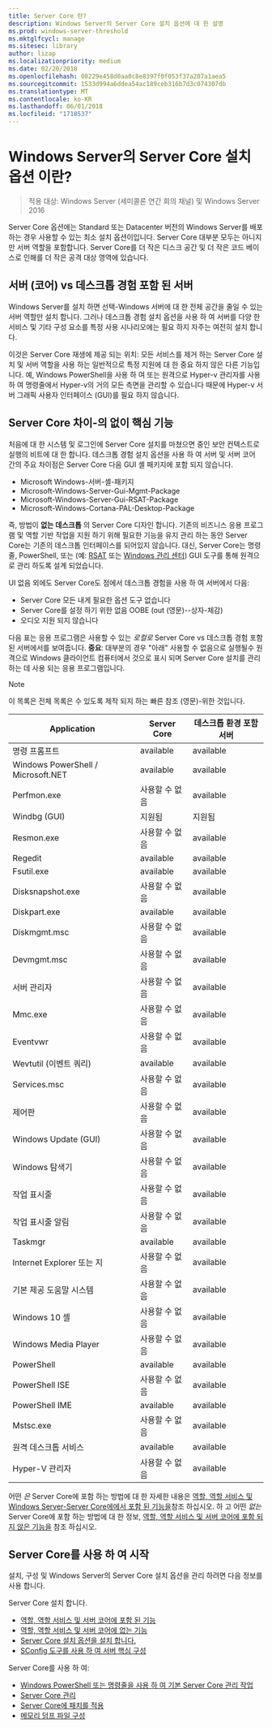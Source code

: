 ```yaml
---
title: Server Core 란?
description: Windows Server의 Server Core 설치 옵션에 대 한 설명
ms.prod: windows-server-threshold
ms.mktglfcycl: manage
ms.sitesec: library
author: lizap
ms.localizationpriority: medium
ms.date: 02/20/2018
ms.openlocfilehash: 08229e458d0aa0c8e8397f0f053f37a207a1aea5
ms.sourcegitcommit: 1533d994a6ddea54ac189ceb316b7d3c074307db
ms.translationtype: MT
ms.contentlocale: ko-KR
ms.lasthandoff: 06/01/2018
ms.locfileid: "1718537"
---
```

# <a name="what-is-the-server-core-installation-option-in-windows-server"></a>Windows Server의 Server Core 설치 옵션 이란?

> 적용 대상: Windows Server (세미콜론 연간 회의 채널) 및 Windows Server 2016

Server Core 옵션에는 Standard 또는 Datacenter 버전의 Windows Server를 배포 하는 경우 사용할 수 있는 최소 설치 옵션이입니다. Server Core 대부분 모두는 아니지만 서버 역할을 포함합니다. Server Core를 더 작은 디스크 공간 및 더 작은 코드 베이스로 인해를 더 작은 공격 대상 영역에 있습니다. 

## <a name="server-core-vs-server-with-desktop-experience"></a>서버 (코어) vs 데스크톱 경험 포함 된 서버 
Windows Server를 설치 하면 선택-Windows 서버에 대 한 전체 공간을 줄일 수 있는 서버 역할만 설치 합니다. 그러나 데스크톱 경험 설치 옵션을 사용 하 여 서버를 다양 한 서비스 및 기타 구성 요소를 특정 사용 시나리오에는 필요 하지 자주는 여전히 설치 합니다. 

이것은 Server Core 재생에 제공 되는 위치: 모든 서비스를 제거 하는 Server Core 설치 및 서버 역할을 사용 하는 일반적으로 특정 지원에 대 한 중요 하지 않은 다른 기능입니다. 예, Windows PowerShell을 사용 하 여 또는 원격으로 Hyper-v 관리자를 사용 하 여 명령줄에서 Hyper-v의 거의 모든 측면을 관리할 수 있습니다 때문에 Hyper-v 서버 그래픽 사용자 인터페이스 (GUI)를 필요 하지 않습니다. 

## <a name="the-server-core-difference---core-capabilities-without-the-frills"></a>Server Core 차이-의 없이 핵심 기능
처음에 대 한 시스템 및 로그인에 Server Core 설치를 마쳤으면 중인 보안 컨텍스트로 실행의 비트에 대 한 합니다. 데스크톱 경험 설치 옵션을 사용 하 여 서버 및 서버 코어 간의 주요 차이점은 Server Core 다음 GUI 셸 패키지에 포함 되지 않습니다.

- Microsoft Windows-서버-셸-패키지
- Microsoft-Windows-Server-Gui-Mgmt-Package
- Microsoft-Windows-Server-Gui-RSAT-Package
- Microsoft-Windows-Cortana-PAL-Desktop-Package

즉, 방법이 **없는 데스크톱** 의 Server Core 디자인 합니다. 기존의 비즈니스 응용 프로그램 및 역할 기반 작업을 지원 하기 위해 필요한 기능을 유지 관리 하는 동안 Server Core는 기존의 데스크톱 인터페이스를 되어있지 않습니다. 대신, Server Core는 명령줄, PowerShell, 또는 (예: [RSAT](../../remote/remote-server-administration-tools.md) 또는 [Windows 관리 센터](../../manage/windows-admin-center/overview.md)) GUI 도구를 통해 원격으로 관리 하도록 설계 되었습니다.

UI 없음 외에도 Server Core도 점에서 데스크톱 경험을 사용 하 여 서버에서 다음:

- Server Core 모든 내게 필요한 옵션 도구 없습니다
- Server Core를 설정 하기 위한 없음 OOBE (out (영문)--상자-체감)
- 오디오 지원 되지 않습니다

다음 표는 응용 프로그램은 사용할 수 있는 *로컬로* Server Core vs 데스크톱 경험 포함 된 서버에서를 보여줍니다. **중요**: 대부분의 경우 "아래" 사용할 수 없음으로 실행될수 원격으로 Windows 클라이언트 컴퓨터에서 것으로 표시 되며 Server Core 설치를 관리 하는 데 사용 되는 응용 프로그램입니다.

> [!NOTE]
> 이 목록은 전체 목록은 수 있도록 제작 되지 하는 빠른 참조 (영문)-위한 것입니다.


| Application                     | Server Core     | 데스크톱 환경 포함 서버 |
|------------------------------------|-----------------|--------------------------------|
| 명령 프롬프트                     | available       | available                      |
| Windows PowerShell / Microsoft.NET | available       | available                      |
| Perfmon.exe                        | 사용할 수 없음  | available                      |
| Windbg (GUI)                         | 지원됨       | 지원됨                      |
| Resmon.exe                         | 사용할 수 없음   | available                      |
| Regedit                            | available       | available                      |
| Fsutil.exe                         | available       | available                      |
| Disksnapshot.exe                   | 사용할 수 없음   | available                      |
| Diskpart.exe                       | available       | available                      |
| Diskmgmt.msc                       | 사용할 수 없음   | available                      |
| Devmgmt.msc                        | 사용할 수 없음   | available                      |
| 서버 관리자                     | 사용할 수 없음  | available                      |
| Mmc.exe                            | 사용할 수 없음   | available                      |
| Eventvwr                           | 사용할 수 없음  | available                      |
| Wevtutil (이벤트 쿼리)           | available       | available                      |
| Services.msc                       | 사용할 수 없음   | available                      |
| 제어판                      | 사용할 수 없음   | available                      |
| Windows Update (GUI)                 | 사용할 수 없음 | available                      |
| Windows 탐색기                   | 사용할 수 없음   | available                      |
| 작업 표시줄                            | 사용할 수 없음   | available                      |
| 작업 표시줄 알림              | 사용할 수 없음   | available                      |
| Taskmgr                            | available       | available                      |
| Internet Explorer 또는 지          | 사용할 수 없음   | available                      |
| 기본 제공 도움말 시스템               | 사용할 수 없음   | available                      |
| Windows 10 셸                   | 사용할 수 없음   | available                      |
| Windows Media Player               | 사용할 수 없음   | available                      |
| PowerShell                         | available       | available                      |
| PowerShell ISE                     | 사용할 수 없음   | available                      |
| PowerShell IME                     | available       | available                      |
| Mstsc.exe                          | 사용할 수 없음   | available                      |
| 원격 데스크톱 서비스            | available       | available                      |
| Hyper-V 관리자                    | 사용할 수 없음  | available                      |


어떤 *은* Server Core에 포함 하는 방법에 대 한 자세한 내용은 [역할, 역할 서비스 및 Windows Server-Server Core에에서 포함 된 기능을](server-core-roles-and-services.md)참조 하십시오. 하 고 어떤 *없는* Server Core에 포함 하는 방법에 대 한 정보, [역할, 역할 서비스 및 서버 코어에 포함 되지 않은 기능을](server-core-removed-roles.md) 참조 하십시오.

## <a name="get-started-using-server-core"></a>Server Core를 사용 하 여 시작
설치, 구성 및 Windows Server의 Server Core 설치 옵션을 관리 하려면 다음 정보를 사용 합니다.

Server Core 설치 합니다. 
- [역할, 역할 서비스 및 서버 코어에 포함 된 기능](server-core-roles-and-services.md)
- [역할, 역할 서비스 및 서버 코어에 없는 기능](server-core-removed-roles.md)
- [Server Core 설치 옵션을 설치 합니다.](../../get-started/getting-started-with-server-core.md)
- [SConfig 도구를 사용 하 여 서버 핵심 구성](../../get-started/sconfig-on-ws2016.md)

Server Core를 사용 하 여:
- [Windows PowerShell 또는 명령줄을 사용 하 여 기본 Server Core 관리 작업](server-core-administer.md)
- [Server Core 관리](server-core-manage.md)
- [Server Core에 패치를 적용](server-core-servicing.md)
- [메모리 덤프 파일 구성](server-core-memory-dump.md)